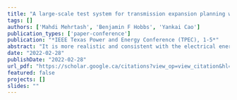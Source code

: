 ```yaml
---
title: "A large-scale test system for transmission expansion planning with AC networks model"
tags: []
authors: ['Mahdi Mehrtash', 'Benjamin F Hobbs', 'Yankai Cao']
publication_types: ['paper-conference']
publication: "*IEEE Texas Power and Energy Conference (TPEC), 1-5*"
abstract: "It is more realistic and consistent with the electrical energy flow laws to model transmission expansion planning problems with an AC network representation (ACTEP). In this paper, we propose a new large-scale test system for ACTEP studies. The proposed 1354-bus ACTEP system is based on Case1354pegase available in MATPOWER. The system is modified to be useful for ACTEP studies, and the candidate lines and candidate generating units are added to the system based on their role in improving the operation of the system. Global-TEP (a specific-purpose global solver for the ACTEP problem) is used to find the ACTEP global solution with a guaranteed optimality gap. Several numerical tests are run to illustrate the advantages of the proposed test system. In contrast, previous test systems are much smaller and do not have reported global optima with guaranteed gaps. The proposed test system and its numerical results can be used as a benchmark for future ACTEP studies." 
date: "2022-02-28"
publishDate: "2022-02-28"
url_pdf: "https://scholar.google.ca/citations?view_op=view_citation&hl=zh-CN&user=M-s3mjAAAAAJ&pagesize=80&citation_for_view=M-s3mjAAAAAJ:_Qo2XoVZTnwC"
featured: false
projects: []
slides: ""
---
```


